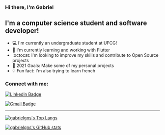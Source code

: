 ### Hi there, I'm Gabriel

## I'm a computer science student and software developer!
- :computer: I'm currently an undergraduate student at UFCG!
- :closed_book: I'm currently learning and working with Flutter
- :octocat: I'm looking to improve my skills and contribute to Open Source projects
- :calendar: 2021 Goals: Make some of my personal projects
- :bulb: Fun fact: I'm also trying to learn french

 ### Connect with me:
 
[![Linkedin Badge](https://img.shields.io/badge/-LinkedIn-blue?style=flat-square&logo=Linkedin&logoColor=white&link=https://www.linkedin.com/in/gabriel-nascimento-0b32501ab/)](https://www.linkedin.com/in/gabriel-nascimento-0b32501ab/)

[![Gmail Badge](https://img.shields.io/badge/-gabriel.nascimento.santos@ccc.ufcg.edu.br-c14438?style=flat-square&logo=Gmail&logoColor=white&link=mailto:gabriel.nascimento.santos@ccc.ufcg.edu.br)](mailto:gabriel.nascimento.santos@ccc.ufcg.edu.br)

---

[![gabrielgns's Top Langs](https://github-readme-stats.vercel.app/api/top-langs/?username=gabrielgns&layout=compact&theme=tokyonight)](https://github.com/gabrielgns/github-readme-stats)

[![gabrielgns's GitHub stats](https://github-readme-stats.vercel.app/api?username=gabrielgns&count_private=true&theme=tokyonight&layout=compact&hide=stars,issues)](https://github.com/gabrielgns/github-readme-stats)
